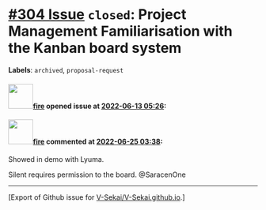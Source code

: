 # [\#304 Issue](https://github.com/V-Sekai/V-Sekai.github.io/issues/304) `closed`: Project Management Familiarisation with the Kanban board system
**Labels**: `archived`, `proposal-request`


#### <img src="https://avatars.githubusercontent.com/u/32321?u=c2e06a3d2b49a467aa907e54aa259516440267cc&v=4" width="50">[fire](https://github.com/fire) opened issue at [2022-06-13 05:26](https://github.com/V-Sekai/V-Sekai.github.io/issues/304):



#### <img src="https://avatars.githubusercontent.com/u/32321?u=c2e06a3d2b49a467aa907e54aa259516440267cc&v=4" width="50">[fire](https://github.com/fire) commented at [2022-06-25 03:38](https://github.com/V-Sekai/V-Sekai.github.io/issues/304#issuecomment-1166183208):

Showed in demo with Lyuma.

Silent requires permission to the board. @SaracenOne


-------------------------------------------------------------------------------



[Export of Github issue for [V-Sekai/V-Sekai.github.io](https://github.com/V-Sekai/V-Sekai.github.io).]
